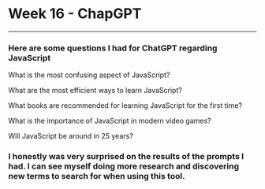 # Week 16 - ChapGPT

---

### Here are some questions I had for ChatGPT regarding JavaScript

What is the most confusing aspect of JavaScript?

What are the most efficient ways to learn JavaScript?

What books are recommended for learning JavaScript for the first time?

What is the importance of JavaScript in modern video games?

Will JavaScript be around in 25 years?

### I honestly was very surprised on the results of the prompts I had. I can see myself doing more research and discovering new terms to search for when using this tool.